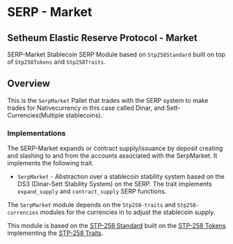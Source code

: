 # SERP - Market
## Setheum Elastic Reserve Protocol - Market
SERP-Market Stablecoin SERP Module based on `Stp258Standard` built on top of `Stp258Tokens` and `Stp258Traits`.

## Overview

This is the `SerpMarket` Pallet that trades with the SERP system 
to make trades for Nativecurrency in this case called Dinar, and Sett-Currencies(Multiple stablecoins).

 ### Implementations

The SERP-Market expands or contract supply/issuance by deposit creating and slashing to and from the accounts associated with the SerpMarket.
It implements the following trait.

 - `SerpMarket` - Abstraction over a stablecoin stability system based on the DS3 (Dinar-Sett Stability System) on the SERP.
 The trait implements `expand_supply` and `contract_supply` SERP functions.
 
The `SerpMarket` module depends on the `Stp258-traits` and `Stp258-currencies` modules for the currencies in to adjust the stablecoin supply.

This module is based on the [STP-258 Standard](https://github.com/Setheum-Labs/stp258-standard) built on the [STP-258 Tokens](https://github.com/Setheum-Labs/stp258-tokens) implementing the [STP-258 Traits](https://github.com/Setheum-Labs/stp258-traits).

